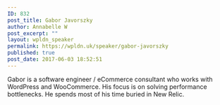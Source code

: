 ```yaml
---
ID: 832
post_title: Gabor Javorszky
author: Annabelle W
post_excerpt: ""
layout: wpldn_speaker
permalink: https://wpldn.uk/speaker/gabor-javorszky
published: true
post_date: 2017-06-03 18:52:51
---
```

Gabor is a software engineer / eCommerce consultant who works with WordPress and WooCommerce. His focus is on solving performance bottlenecks. He spends most of his time buried in New Relic.